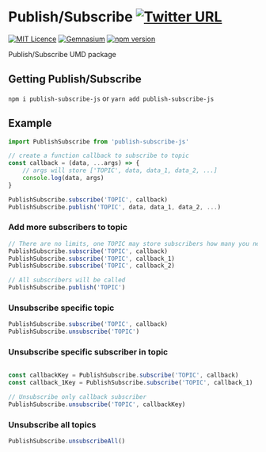 # Publish/Subscribe [![Twitter URL](https://img.shields.io/twitter/url/http/shields.io.svg?style=social)](https://twitter.com/intent/tweet?original_referer=https%3A%2F%2Fpublish.twitter.com%2F&ref_src=twsrc%5Etfw&text=Publish%2FSubscribe%20JavaScript%20UMD%20package&tw_p=tweetbutton&url=https%3A%2F%2Fwww.npmjs.com%2Fpackage%2Fpublish-subscribe-js&via=shystrukk) #
[![MIT Licence](https://badges.frapsoft.com/os/mit/mit.svg?v=103)](https://opensource.org/licenses/mit-license.php) [![Gemnasium](https://img.shields.io/gemnasium/mathiasbynens/he.svg)](https://github.com/shystruk/publish-subscribe-js) [![npm version](https://badge.fury.io/js/publish-subscribe-js.svg)](https://badge.fury.io/js/publish-subscribe-js)

Publish/Subscribe UMD package

## Getting Publish/Subscribe ##
`npm i publish-subscribe-js` or `yarn add publish-subscribe-js`

## Example ##
```javascript
import PublishSubscribe from 'publish-subscribe-js'

// create a function callback to subscribe to topic
const callback = (data, ...args) => {
    // args will store ['TOPIC', data, data_1, data_2, ...]
    console.log(data, args)
}

PublishSubscribe.subscribe('TOPIC', callback)
PublishSubscribe.publish('TOPIC', data, data_1, data_2, ...)
```

### Add more subscribers to topic ###
```javascript
// There are no limits, one TOPIC may store subscribers how many you needed
PublishSubscribe.subscribe('TOPIC', callback)
PublishSubscribe.subscribe('TOPIC', callback_1)
PublishSubscribe.subscribe('TOPIC', callback_2)

// All subscribers will be called
PublishSubscribe.publish('TOPIC')
```

### Unsubscribe specific topic ###
```javascript
PublishSubscribe.subscribe('TOPIC', callback)
PublishSubscribe.unsubscribe('TOPIC')
```

### Unsubscribe specific subscriber in topic ###
```javascript

const callbackKey = PublishSubscribe.subscribe('TOPIC', callback)
const callback_1Key = PublishSubscribe.subscribe('TOPIC', callback_1)

// Unsubscribe only callback subscriber
PublishSubscribe.unsubscribe('TOPIC', callbackKey)
```

### Unsubscribe all topics ###
```javascript
PublishSubscribe.unsubscribeAll()
```
